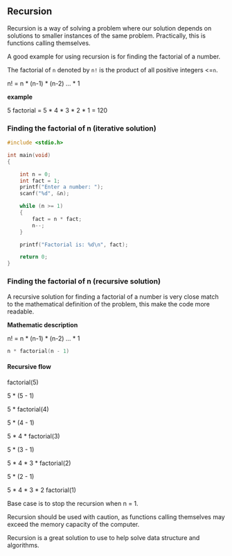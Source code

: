 ## Recursion

Recursion is a way of solving a problem where our solution depends on solutions to smaller instances of the same problem. Practically, this is functions calling themselves.

A good example for using recursion is for finding the factorial of a number. 

The factorial of `n` denoted by `n!` is the product of all positive integers <=`n`.

n! = n * (n-1) * (n-2) ... * 1

**example**

5 factorial = 5 * 4 * 3 * 2 * 1 = 120

### Finding the factorial of n (iterative solution)

```c
#include <stdio.h>

int main(void)
{

    int n = 0;
    int fact = 1;
    printf("Enter a number: ");
    scanf("%d", &n);

    while (n >= 1)
    {
        fact = n * fact;
        n--;
    }

    printf("Factorial is: %d\n", fact);

    return 0;
}
```

### Finding the factorial of n (recursive solution)

A recursive solution for finding a factorial of a number is very close match to the mathematical definition of the problem, this make the code more readable.

**Mathematic description**

n! = n * (n-1) * (n-2) ... * 1

```c
n * factorial(n - 1)
```

#### Recursive flow

factorial(5)

5 * (5 - 1)

5 * factorial(4)

5 * (4 - 1)

5 * 4 * factorial(3)

5 * (3 - 1)

5 * 4 * 3 * factorial(2)

5 * (2 - 1)

5 * 4 * 3 * 2 factorial(1) 

Base case is to stop the recursion when n = 1.

Recursion should be used with caution, as functions calling themselves may exceed the memory capacity of the computer.

Recursion is a great solution to use to help solve data structure and algorithms.